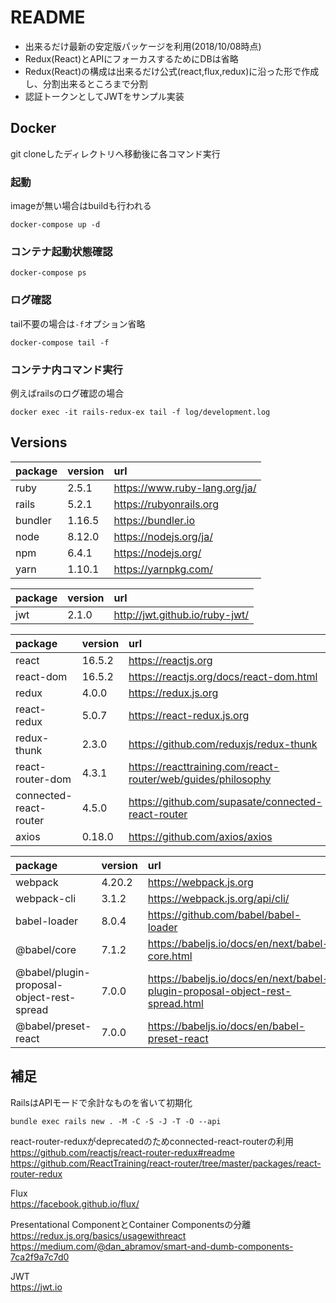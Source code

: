 # README

* 出来るだけ最新の安定版パッケージを利用(2018/10/08時点)
* Redux(React)とAPIにフォーカスするためにDBは省略
* Redux(React)の構成は出来るだけ公式(react,flux,redux)に沿った形で作成し、分割出来るところまで分割
* 認証トークンとしてJWTをサンプル実装

## Docker

git cloneしたディレクトリへ移動後に各コマンド実行  

### 起動

imageが無い場合はbuildも行われる  

```
docker-compose up -d
```

### コンテナ起動状態確認

```
docker-compose ps
```

### ログ確認

tail不要の場合は```-f```オプション省略

```
docker-compose tail -f
```

### コンテナ内コマンド実行

例えばrailsのログ確認の場合

```
docker exec -it rails-redux-ex tail -f log/development.log
```

## Versions

| package | version | url |
| :--- | :--- | :--- |
| ruby | 2.5.1 | https://www.ruby-lang.org/ja/ |
| rails | 5.2.1 | https://rubyonrails.org |
| bundler | 1.16.5 | https://bundler.io |
| node | 8.12.0 | https://nodejs.org/ja/ |
| npm | 6.4.1 | https://nodejs.org/ |
| yarn | 1.10.1 | https://yarnpkg.com/ |

| package | version | url |
| :--- | :--- | :--- |
| jwt | 2.1.0 | http://jwt.github.io/ruby-jwt/ |

| package | version | url |
| :--- | :--- | :--- |
| react | 16.5.2 | https://reactjs.org |
| react-dom | 16.5.2 | https://reactjs.org/docs/react-dom.html |
| redux | 4.0.0 | https://redux.js.org |
| react-redux | 5.0.7 | https://react-redux.js.org |
| redux-thunk | 2.3.0 | https://github.com/reduxjs/redux-thunk |
| react-router-dom | 4.3.1 | https://reacttraining.com/react-router/web/guides/philosophy |
| connected-react-router | 4.5.0 | https://github.com/supasate/connected-react-router |
| axios | 0.18.0 | https://github.com/axios/axios |

| package | version | url |
| :--- | :--- | :--- |
| webpack | 4.20.2 | https://webpack.js.org |
| webpack-cli | 3.1.2 | https://webpack.js.org/api/cli/ |
| babel-loader | 8.0.4 | https://github.com/babel/babel-loader |
| @babel/core | 7.1.2 | https://babeljs.io/docs/en/next/babel-core.html |
| @babel/plugin-proposal-object-rest-spread | 7.0.0 | https://babeljs.io/docs/en/next/babel-plugin-proposal-object-rest-spread.html |
| @babel/preset-react | 7.0.0 | https://babeljs.io/docs/en/babel-preset-react |

## 補足

RailsはAPIモードで余計なものを省いて初期化

```
bundle exec rails new . -M -C -S -J -T -O --api
```

react-router-reduxがdeprecatedのためconnected-react-routerの利用  
https://github.com/reactjs/react-router-redux#readme  
https://github.com/ReactTraining/react-router/tree/master/packages/react-router-redux  

Flux  
https://facebook.github.io/flux/  

Presentational ComponentとContainer Componentsの分離  
https://redux.js.org/basics/usagewithreact  
https://medium.com/@dan_abramov/smart-and-dumb-components-7ca2f9a7c7d0  

JWT  
https://jwt.io  
